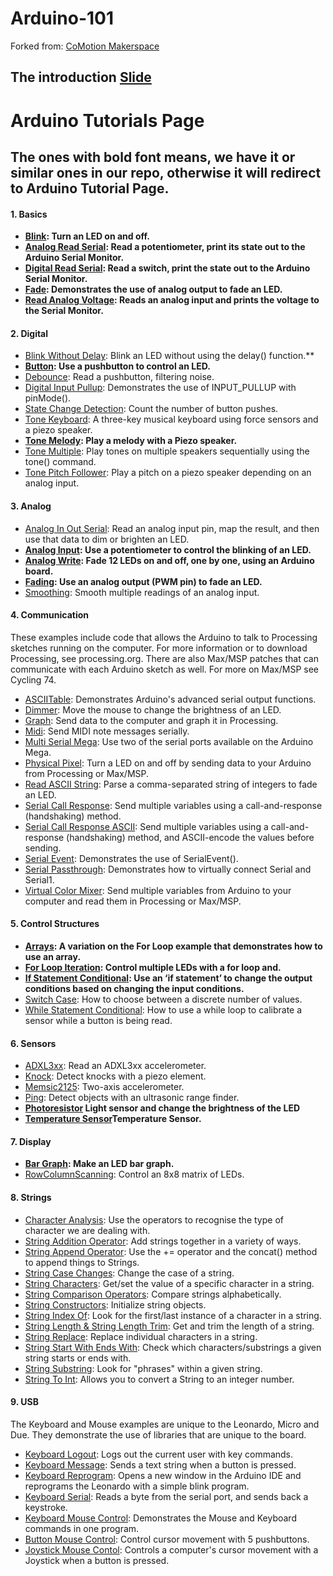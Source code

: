 # Arduino-101
Forked from: [CoMotion Makerspace](https://comotion.uw.edu/what-we-do/makerspace/)
## The introduction [Slide](https://docs.google.com/presentation/d/1qxxxGQ7LBd-auEpzzYEt8aBYAnZIAZcA_UyEVwbCmy0/edit?usp=sharing)

> 
# Arduino Tutorials Page
## The ones with bold font means, we have it or similar ones in our repo, otherwise it will redirect to Arduino Tutorial Page.

#### 1. Basics
- **[Blink](https://github.com/mikeTYM/Arduino-101/tree/master/Circuit_02_Blink): Turn an LED on and off.**
- **[Analog Read Serial](https://github.com/mikeTYM/Arduino-101/tree/master/Circuit_09_Serial): Read a potentiometer, print its state out to the Arduino Serial Monitor.**
- **[Digital Read Serial](https://www.arduino.cc/en/Tutorial/DigitalReadSerial): Read a switch, print the state out to the Arduino Serial Monitor.**
- **[Fade](https://github.com/mikeTYM/Arduino-101/tree/master/Circuit_05_Fade): Demonstrates the use of analog output to fade an LED.**
- **[Read Analog Voltage](https://github.com/mikeTYM/Arduino-101/tree/master/Circuit_09_Serial): Reads an analog input and prints the voltage to the Serial Monitor.**
#### 2. Digital
- [Blink Without Delay](https://www.arduino.cc/en/Tutorial/BuiltInExamples/BlinkWithoutDelay): Blink an LED without using the delay() function.**
- **[Button](https://github.com/mikeTYM/Arduino-101/tree/master/Circuit_03_Pushbutton): Use a pushbutton to control an LED.**
- [Debounce](https://www.arduino.cc/en/Tutorial/Debounce): Read a pushbutton, filtering noise.
- [Digital Input Pullup](https://www.arduino.cc/en/Tutorial/InputPullupSerial): Demonstrates the use of INPUT_PULLUP with pinMode().
- [State Change Detection](https://www.arduino.cc/en/Tutorial/StateChangeDetection): Count the number of button pushes.
- [Tone Keyboard](https://www.arduino.cc/en/Tutorial/toneKeyboard): A three-key musical keyboard using force sensors and a piezo speaker.
- **[Tone Melody](https://github.com/mikeTYM/Arduino-101/tree/master/Circuit_12_ToneMelody): Play a melody with a Piezo speaker.**
- [Tone Multiple](https://www.arduino.cc/en/Tutorial/toneMultiple): Play tones on multiple speakers sequentially using the tone() command.
- [Tone Pitch Follower](https://www.arduino.cc/en/Tutorial/tonePitchFollower): Play a pitch on a piezo speaker depending on an analog input.
#### 3. Analog
- [Analog In Out Serial](https://www.arduino.cc/en/Tutorial/AnalogInOutSerial): Read an analog input pin, map the result, and then use that data to dim or brighten an LED.
- **[Analog Input](https://github.com/mikeTYM/Arduino-101/tree/master/Circuit_9_Serial): Use a potentiometer to control the blinking of an LED.**
- **[Analog Write](https://github.com/mikeTYM/Arduino-101/tree/master/Circuit_08_MultipleLEDs): Fade 12 LEDs on and off, one by one, using an Arduino board.**
- **[Fading](https://github.com/mikeTYM/Arduino-101/tree/master/Circuit_05_Fade): Use an analog output (PWM pin) to fade an LED.**
- [Smoothing](https://www.arduino.cc/en/Tutorial/Smoothing): Smooth multiple readings of an analog input.
#### 4. Communication
These examples include code that allows the Arduino to talk to Processing sketches running on the computer. For more information or to download Processing, see processing.org. There are also Max/MSP patches that can communicate with each Arduino sketch as well. For more on Max/MSP see Cycling 74.
- [ASCIITable](https://www.arduino.cc/en/Tutorial/ASCIITable): Demonstrates Arduino's advanced serial output functions.
- [Dimmer](https://www.arduino.cc/en/Tutorial/Dimmer): Move the mouse to change the brightness of an LED.
- [Graph](https://www.arduino.cc/en/Tutorial/Graph): Send data to the computer and graph it in Processing.
- [Midi](https://www.arduino.cc/en/Tutorial/Midi): Send MIDI note messages serially.
- [Multi Serial Mega](https://www.arduino.cc/en/Tutorial/MultiSerialMega): Use two of the serial ports available on the Arduino Mega.
- [Physical Pixel](https://www.arduino.cc/en/Tutorial/PhysicalPixel): Turn a LED on and off by sending data to your Arduino from Processing or Max/MSP.
- [Read ASCII String](https://www.arduino.cc/en/Tutorial/ReadASCIIString): Parse a comma-separated string of integers to fade an LED.
- [Serial Call Response](https://www.arduino.cc/en/Tutorial/SerialCallResponse): Send multiple variables using a call-and-response (handshaking) method.
- [Serial Call Response ASCII](https://www.arduino.cc/en/Tutorial/SerialCallResponseASCII): Send multiple variables using a call-and-response (handshaking) method, and ASCII-encode the values before sending.
- [Serial Event](https://www.arduino.cc/en/Tutorial/SerialEvent): Demonstrates the use of SerialEvent().
- [Serial Passthrough](https://www.arduino.cc/en/Tutorial/SerialPassthrough): Demonstrates how to virtually connect Serial and Serial1.
- [Virtual Color Mixer](https://www.arduino.cc/en/Tutorial/VirtualColorMixer): Send multiple variables from Arduino to your computer and read them in Processing or Max/MSP.
#### 5. Control Structures
- **[Arrays](https://github.com/mikeTYM/Arduino-101/tree/master/Circuit_07_BarGraph): A variation on the For Loop example that demonstrates how to use an array.**
- **[For Loop Iteration](https://github.com/mikeTYM/Arduino-101/tree/master/Circuit_06_Scrolling): Control multiple LEDs with a for loop and.**
- **[If Statement Conditional](https://github.com/mikeTYM/Arduino-101/tree/master/Circuit_03_Pushbutton): Use an ‘if statement’ to change the output conditions based on changing the input conditions.**
- [Switch Case](https://www.arduino.cc/en/Tutorial/SwitchCase): How to choose between a discrete number of values.
- [While Statement Conditional](https://www.arduino.cc/en/Tutorial/WhileStatementConditional): How to use a while loop to calibrate a sensor while a button is being read.
#### 6. Sensors
- [ADXL3xx](https://www.arduino.cc/en/Tutorial/ADXL3xx): Read an ADXL3xx accelerometer.
- [Knock](https://www.arduino.cc/en/Tutorial/Knock): Detect knocks with a piezo element.
- [Memsic2125](https://www.arduino.cc/en/Tutorial/Memsic2125): Two-axis accelerometer.
- [Ping](https://www.arduino.cc/en/Tutorial/Ping): Detect objects with an ultrasonic range finder.
- **[Photoresistor](https://github.com/mikeTYM/Arduino-101/tree/master/Circuit_10_Photoresistor) Light sensor and change the brightness of the LED**
- **[Temperature Sensor](https://github.com/mikeTYM/Arduino-101/tree/master/Circuit_11_TempSensor)Temperature Sensor.**
#### 7. Display
- **[Bar Graph](https://github.com/mikeTYM/Arduino-101/Circuit_07_BarGraph): Make an LED bar graph.**
- [RowColumnScanning](https://www.arduino.cc/en/Tutorial/RowColumnScanning): Control an 8x8 matrix of LEDs.
#### 8. Strings
- [Character Analysis](https://www.arduino.cc/en/Tutorial/CharacterAnalysis): Use the operators to recognise the type of character we are dealing with.
- [String Addition Operator](https://www.arduino.cc/en/Tutorial/StringAdditionOperator): Add strings together in a variety of ways.
- [String Append Operator](https://www.arduino.cc/en/Tutorial/StringAppendOperator): Use the += operator and the concat() method to append things to Strings.
- [String Case Changes](https://www.arduino.cc/en/Tutorial/StringCaseChanges): Change the case of a string.
- [String Characters](https://www.arduino.cc/en/Tutorial/StringCharacters): Get/set the value of a specific character in a string.
- [String Comparison Operators](https://www.arduino.cc/en/Tutorial/StringComparisonOperators): Compare strings alphabetically.
- [String Constructors](https://www.arduino.cc/en/Tutorial/StringConstructors): Initialize string objects.
- [String Index Of](https://www.arduino.cc/en/Tutorial/StringIndexOf): Look for the first/last instance of a character in a string.
- [String Length & String Length Trim](https://www.arduino.cc/en/Tutorial/StringLengthTrim): Get and trim the length of a string.
- [String Replace](https://www.arduino.cc/en/Tutorial/StringReplace): Replace individual characters in a string.
- [String Start With Ends With](https://www.arduino.cc/en/Tutorial/StringStartsWithEndsWith): Check which characters/substrings a given string starts or ends with.
- [String Substring](https://www.arduino.cc/en/Tutorial/StringSubstring): Look for "phrases" within a given string.
- [String To Int](https://www.arduino.cc/en/Tutorial/StringToInt): Allows you to convert a String to an integer number.
#### 9. USB
The Keyboard and Mouse examples are unique to the Leonardo, Micro and Due. They demonstrate the use of libraries that are unique to the board.
- [Keyboard Logout](https://www.arduino.cc/en/Tutorial/KeyboardLogout): Logs out the current user with key commands.
- [Keyboard Message](https://www.arduino.cc/en/Tutorial/KeyboardMessage): Sends a text string when a button is pressed.
- [Keyboard Reprogram](https://www.arduino.cc/en/Tutorial/KeyboardReprogram): Opens a new window in the Arduino IDE and reprograms the Leonardo with a simple blink program.
- [Keyboard Serial](https://www.arduino.cc/en/Tutorial/KeyboardSerial): Reads a byte from the serial port, and sends back a keystroke.
- [Keyboard Mouse Control](https://www.arduino.cc/en/Tutorial/KeyboardAndMouseControl): Demonstrates the Mouse and Keyboard commands in one program.
- [Button Mouse Control](https://www.arduino.cc/en/Tutorial/ButtonMouseControl): Control cursor movement with 5 pushbuttons.
- [Joystick Mouse Contol](https://www.arduino.cc/en/Tutorial/JoystickMouseControl): Controls a computer's cursor movement with a Joystick when a button is pressed.
